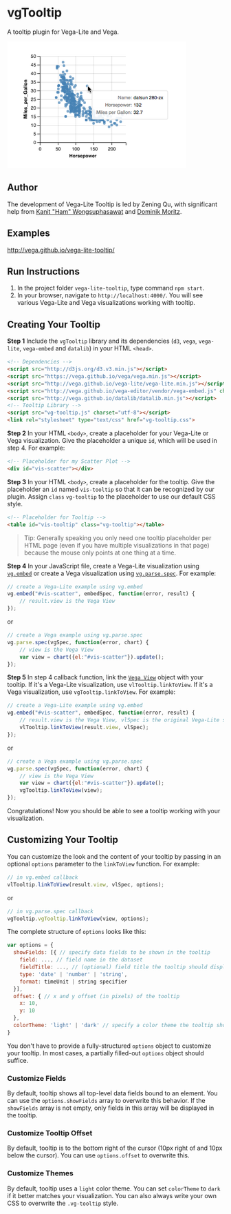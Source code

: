 # vgTooltip
A tooltip plugin for Vega-Lite and Vega.

![demo image](demo.png "a tooltip for a Vega-Lite scatterplot")


## Author
The development of Vega-Lite Tooltip is led by Zening Qu, with significant help from [Kanit "Ham" Wongsuphasawat](https://twitter.com/kanitw) and [Dominik Moritz](https://twitter.com/domoritz).


## Examples
http://vega.github.io/vega-lite-tooltip/


## Run Instructions
1. In the project folder `vega-lite-tooltip`, type command `npm start`.
2. In your browser, navigate to `http://localhost:4000/`. You will see various Vega-Lite and Vega visualizations working with tooltip.


## Creating Your Tooltip
**Step 1** Include the `vgTooltip` library and its dependencies (`d3`, `vega`, `vega-lite`, `vega-embed` and `datalib`) in your HTML `<head>`.

```html
<!-- Dependencies -->
<script src="http://d3js.org/d3.v3.min.js"></script>
<script src="https://vega.github.io/vega/vega.min.js"></script>
<script src="http://vega.github.io/vega-lite/vega-lite.min.js"></script>
<script src="http://vega.github.io/vega-editor/vendor/vega-embed.js" charset="utf-8"></script>
<script src="http://vega.github.io/datalib/datalib.min.js"></script>
<!-- Tooltip Library -->
<script src="vg-tooltip.js" charset="utf-8"></script>
<link rel="stylesheet" type="text/css" href="vg-tooltip.css">
```

**Step 2** In your HTML `<body>`, create a placeholder for your Vega-Lite or Vega visualization. Give the placeholder a unique `id`, which will be used in step 4. For example:

```html
<!-- Placeholder for my Scatter Plot -->
<div id="vis-scatter"></div>
```

**Step 3** In your HTML `<body>`, create a placeholder for the tooltip. Give the placeholder an `id` named `vis-tooltip` so that it can be recognized by our plugin. Assign `class` `vg-tooltip` to the placeholder to use our default CSS style.

```html
<!-- Placeholder for Tooltip -->
<table id="vis-tooltip" class="vg-tooltip"></table>
```

> Tip: Generally speaking you only need one tooltip placeholder per HTML page (even if you have multiple visualizations in that page) because the mouse only points at one thing at a time.

**Step 4** In your JavaScript file, create a Vega-Lite visualization using [`vg.embed`](https://github.com/vega/vega/wiki/Embed-Vega-Web-Components) or create a Vega visualization using [`vg.parse.spec`](https://github.com/vega/vega/wiki/Runtime). For example:

```js
// create a Vega-Lite example using vg.embed
vg.embed("#vis-scatter", embedSpec, function(error, result) {
    // result.view is the Vega View
});
```

or

```js
// create a Vega example using vg.parse.spec
vg.parse.spec(vgSpec, function(error, chart) {
    // view is the Vega View
    var view = chart({el:"#vis-scatter"}).update();
});
```

**Step 5** In step 4 callback function, link the [`Vega View`](https://github.com/vega/vega/wiki/Runtime#view-component-api) object with your tooltip. If it's a Vega-Lite visualization, use `vlTooltip.linkToView`. If it's a Vega visualization, use `vgTooltip.linkToView`. For example:

```js
// create a Vega-Lite example using vg.embed
vg.embed("#vis-scatter", embedSpec, function(error, result) {
    // result.view is the Vega View, vlSpec is the original Vega-Lite spec
    vlTooltip.linkToView(result.view, vlSpec);
});
```
or
```js
// create a Vega example using vg.parse.spec
vg.parse.spec(vgSpec, function(error, chart) {
    // view is the Vega View
    var view = chart({el:"#vis-scatter"}).update();
    vgTooltip.linkToView(view);
});
```
Congratulations! Now you should be able to see a tooltip working with your visualization.

## Customizing Your Tooltip
You can customize the look and the content of your tooltip by passing in an optional `options` parameter to the `linkToView` function. For example:

```js
// in vg.embed callback
vlTooltip.linkToView(result.view, vlSpec, options);
```
or
```js
// in vg.parse.spec callback
vgTooltip.vgTooltip.linkToView(view, options);
```

The complete structure of `options` looks like this:

```js
var options = {
  showFields: [{ // specify data fields to be shown in the tooltip
    field: ..., // field name in the dataset
    fieldTitle: ..., // (optional) field title the tooltip should display
    type: 'date' | 'number' | 'string',
    format: timeUnit | string specifier
  }],
  offset: { // x and y offset (in pixels) of the tooltip
    x: 10,
    y: 10
  },
  colorTheme: 'light' | 'dark' // specify a color theme the tooltip should use
}
```

You don't have to provide a fully-structured `options` object to customize your tooltip. In most cases, a partially filled-out `options` object should suffice.

### Customize Fields
By default, tooltip shows all top-level data fields bound to an element. You can use the `options.showFields` array to overwrite this behavior. If the `showFields` array is not empty, only fields in this array will be displayed in the tooltip.

### Customize Tooltip Offset
By default, tooltip is to the bottom right of the cursor (10px right of and 10px below the cursor). You can use `options.offset` to overwrite this.

### Customize Themes
By default, tooltip uses a `light` color theme. You can set `colorTheme` to `dark` if it better matches your visualization. You can also always write your own CSS to overwrite the `.vg-tooltip` style.
